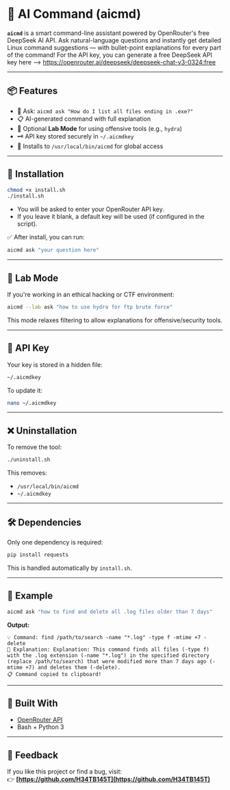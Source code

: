 # 🧠 AI Command (aicmd)

**`aicmd`** is a smart command-line assistant powered by OpenRouter's free DeepSeek AI API. Ask natural-language questions and instantly get detailed Linux command suggestions — with bullet-point explanations for every part of the command!
For the API key, you can generate a free DeepSeek API key here --> https://openrouter.ai/deepseek/deepseek-chat-v3-0324:free

---

## 📦 Features

- 💬 Ask: `aicmd ask "How do I list all files ending in .exe?"`
- 📋 AI-generated command with full explanation
- 🧠 Optional **Lab Mode** for using offensive tools (e.g., `hydra`)
- 🗝️ API key stored securely in `~/.aicmdkey`
- 🔧 Installs to `/usr/local/bin/aicmd` for global access

---

## 🚀 Installation

```bash
chmod +x install.sh
./install.sh
```

- You will be asked to enter your OpenRouter API key.
- If you leave it blank, a default key will be used (if configured in the script).

✅ After install, you can run:
```bash
aicmd ask "your question here"
```

---

## 🧪 Lab Mode

If you're working in an ethical hacking or CTF environment:

```bash
aicmd --lab ask "how to use hydra for ftp brute force"
```

This mode relaxes filtering to allow explanations for offensive/security tools.

---

## 🔑 API Key

Your key is stored in a hidden file:
```bash
~/.aicmdkey
```
To update it:
```bash
nano ~/.aicmdkey
```

---

## ❌ Uninstallation

To remove the tool:
```bash
./uninstall.sh
```

This removes:
- `/usr/local/bin/aicmd`
- `~/.aicmdkey`

---

## 🛠 Dependencies

Only one dependency is required:
```bash
pip install requests
```

This is handled automatically by `install.sh`.

---

## 📎 Example

```bash
aicmd ask "how to find and delete all .log files older than 7 days"
```

**Output:**
```
💡 Command: find /path/to/search -name "*.log" -type f -mtime +7 -delete
📘 Explanation: Explanation: This command finds all files (-type f) with the .log extension (-name "*.log") in the specified directory (replace /path/to/search) that were modified more than 7 days ago (-mtime +7) and deletes them (-delete).
📋 Command copied to clipboard!
```

---

## 🧠 Built With

- [OpenRouter API](https://openrouter.ai/)
- Bash + Python 3

---

## 🙋 Feedback

If you like this project or find a bug, visit:  
👉 **[https://github.com/H34TB145T](https://github.com/H34TB145T)**
